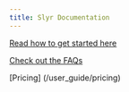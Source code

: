 ```yaml
---
title: Slyr Documentation
---
```

[Read how to get started here](/user_guide/install_slyr)

[Check out the FAQs](/user_guide/faq)

[Pricing] (/user_guide/pricing)
